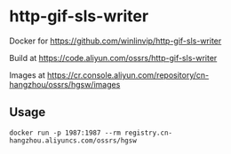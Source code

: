 # http-gif-sls-writer

Docker for https://github.com/winlinvip/http-gif-sls-writer

Build at https://code.aliyun.com/ossrs/http-gif-sls-writer

Images at https://cr.console.aliyun.com/repository/cn-hangzhou/ossrs/hgsw/images

## Usage

```
docker run -p 1987:1987 --rm registry.cn-hangzhou.aliyuncs.com/ossrs/hgsw
```
